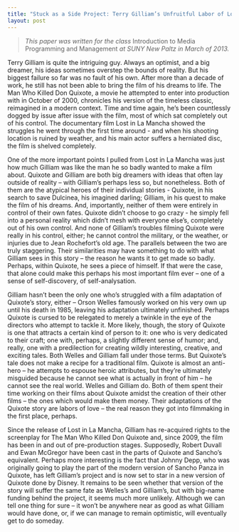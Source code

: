 ```yaml
---
title: "Stuck as a Side Project: Terry Gilliam’s Unfruitful Labor of Love"
layout: post
---
```


> _This paper was written for the class_ Introduction to Media Programming and Management _at SUNY New Paltz in March of 2013._

Terry Gilliam is quite the intriguing guy. Always an optimist, and a big dreamer, his ideas sometimes overstep the bounds of reality. But his biggest failure so far was no fault of his own. After more than a decade of work, he still has not been able to bring the film of his dreams to life. The Man Who Killed Don Quixote, a movie he attempted to enter into production with in October of 2000, chronicles his version of the timeless classic, reimagined in a modern context. Time and time again, he’s been countlessly dogged by issue after issue with the film, most of which sat completely out of his control. The documentary film Lost in La Mancha showed the struggles he went through the first time around - and when his shooting location is ruined by weather, and his main actor suffers a herniated disc, the film is shelved completely.

One of the more important points I pulled from Lost in La Mancha was just how much Gilliam was like the man he so badly wanted to make a film about. Quixote and Gilliam are both big dreamers with ideas that often lay outside of reality – with Gilliam’s perhaps less so, but nonetheless. Both of them are the atypical heroes of their individual stories - Quixote, in his search to save Dulcinea, his imagined darling; Gilliam, in his quest to make the film of his dreams. And, importantly, neither of them were entirely in control of their own fates. Quixote didn’t choose to go crazy - he simply fell into a personal reality which didn’t mesh with everyone else’s, completely out of his own control. And none of Gilliam’s troubles filming Quixote were really in his control, either; he cannot control the military, or the weather, or injuries due to Jean Rochefort’s old age. The parallels between the two are truly staggering. Their similarities may have something to do with what Gilliam sees in this story – the reason he wants it to get made so badly. Perhaps, within Quixote, he sees a piece of himself. If that were the case, that alone could make this perhaps his most important film ever – one of a sense of self-discovery, of self-analysation.

Gilliam hasn’t been the only one who’s struggled with a film adaptation of Quixote’s story, either – Orson Welles famously worked on his very own up until his death in 1985, leaving his adaptation ultimately unfinished. Perhaps Quixote is cursed to be relegated to merely a twinkle in the eye of the directors who attempt to tackle it. More likely, though, the story of Quixote is one that attracts a certain kind of person to it: one who is very dedicated to their craft; one with, perhaps, a slightly different sense of humor; and, really, one with a predilection for creating wildly interesting, creative, and exciting tales. Both Welles and Gilliam fall under those terms. But Quixote’s tale does not make a recipe for a traditional film. Quixote is almost an anti-hero – he attempts to espouse heroic attributes, but they’re ultimately misguided because he cannot see what is actually in front of him – he cannot see the real world. Welles and Gilliam do. Both of them spent their time working on their films about Quixote amidst the creation of their other films – the ones which would make them money. Their adaptations of the Quixote story are labors of love – the real reason they got into filmmaking in the first place, perhaps.

Since the release of Lost in La Mancha, Gilliam has re-acquired rights to the screenplay for The Man Who Killed Don Quixote and, since 2009, the film has been in and out of pre-production stages. Supposedly, Robert Duvall and Ewan McGregor have been cast in the parts of Quixote and Sancho’s equivalent. Perhaps more interesting is the fact that Johnny Depp, who was originally going to play the part of the modern version of Sancho Panza in Quixote, has left Gilliam’s project and is now set to star in a new version of Quixote done by Disney. It remains to be seen whether that version of the story will suffer the same fate as Welles’s and Gilliam’s, but with big-name funding behind the project, it seems much more unlikely. Although we can tell one thing for sure – it won’t be anywhere near as good as what Gilliam would have done, or, if we can manage to remain optimistic, will eventually get to do someday.
